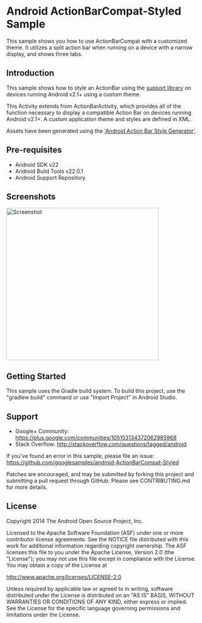 Android ActionBarCompat-Styled Sample
===================================

This sample shows you how to use ActionBarCompat with a customized theme. It utilizes a 
split action bar when running on a device with a narrow display, and shows three tabs.

Introduction
------------

This sample shows how to style an ActionBar using the [support library][1] on devices running 
Android v2.1+ using a custom theme.

This Activity extends from ActionBarActivity, which provides all of the function 
necessary to display a compatible Action Bar on devices running Android v2.1+.
A custom application theme and styles are defined in XML.

Assets have been generated using the ['Android Action Bar Style Generator'][2].

[1]: http://developer.android.com/tools/support-library/
[2]: http://jgilfelt.github.io/android-actionbarstylegenerator

Pre-requisites
--------------

- Android SDK v22
- Android Build Tools v22.0.1
- Android Support Repository

Screenshots
-------------

<img src="screenshots/1-activity.png" height="400" alt="Screenshot"/> 

Getting Started
---------------

This sample uses the Gradle build system. To build this project, use the
"gradlew build" command or use "Import Project" in Android Studio.

Support
-------

- Google+ Community: https://plus.google.com/communities/105153134372062985968
- Stack Overflow: http://stackoverflow.com/questions/tagged/android

If you've found an error in this sample, please file an issue:
https://github.com/googlesamples/android-ActionBarCompat-Styled

Patches are encouraged, and may be submitted by forking this project and
submitting a pull request through GitHub. Please see CONTRIBUTING.md for more details.

License
-------

Copyright 2014 The Android Open Source Project, Inc.

Licensed to the Apache Software Foundation (ASF) under one or more contributor
license agreements.  See the NOTICE file distributed with this work for
additional information regarding copyright ownership.  The ASF licenses this
file to you under the Apache License, Version 2.0 (the "License"); you may not
use this file except in compliance with the License.  You may obtain a copy of
the License at

http://www.apache.org/licenses/LICENSE-2.0

Unless required by applicable law or agreed to in writing, software
distributed under the License is distributed on an "AS IS" BASIS, WITHOUT
WARRANTIES OR CONDITIONS OF ANY KIND, either express or implied.  See the
License for the specific language governing permissions and limitations under
the License.
